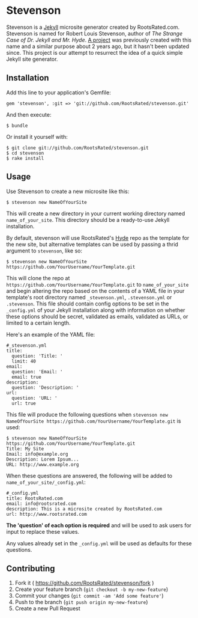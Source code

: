 # Stevenson

Stevenson is a [Jekyll](http://jekyllrb.com) microsite generator created by
RootsRated.com. Stevenson is named for Robert Louis Stevenson, author of *The
Strange Case of Dr. Jekyll and Mr. Hyde*.
[A project](https://github.com/dirk/stevenson) was previously created with this
name and a similar purpose about 2 years ago, but it hasn't been updated since.
This project is our attempt to resurrect the idea of a quick simple Jekyll site
generator.

## Installation

Add this line to your application's Gemfile:

    gem 'stevenson', :git => 'git://github.com/RootsRated/stevenson.git'

And then execute:

    $ bundle

Or install it yourself with:

    $ git clone git://github.com/RootsRated/stevenson.git
    $ cd stevenson
    $ rake install

## Usage

Use Stevenson to create a new microsite like this:

    $ stevenson new NameOfYourSite

This will create a new directory in your current working directory named
`name_of_your_site`. This directory should be a ready-to-use Jekyll
installation.

By default, stevenson will use RootsRated's
[Hyde](https://github.com/rootsrated/hyde) repo as the template for the new
site, but alternative templates can be used by passing a thrid argument to
`stevenson`, like so:

    $ stevenson new NameOfYourSite https://github.com/YourUsername/YourTemplate.git

This will clone the repo at `https://github.com/YourUsername/YourTemplate.git`
to `name_of_your_site` and begin altering the repo based on the contents of a
YAML file in your template's root directory named `_stevenson.yml`,
`.stevenson.yml` or `.stevenson`. This file should contain config options to be
set in the `_config.yml` of your Jekyll installation along with information on
whether these options should be secret, validated as emails, validated as URLs,
or limited to a certain length.

Here's an example of the YAML file:

    #_stevenson.yml
    title:
      question: 'Title: '
      limit: 40
    email:
      question: 'Email: '
      email: true
    description:
      question: 'Description: '
    url:
      question: 'URL: '
      url: true

This file will produce the following questions when
`stevenson new NameOfYourSite https://github.com/YourUsername/YourTemplate.git` is
used:

    $ stevenson new NameOfYourSite https://github.com/YourUsername/YourTemplate.git
    Title: My Site
    Email: info@example.org
    Description: Lorem Ipsum...
    URL: http://www.example.org

When these questions are answered, the following will be added to
`name_of_your_site/_config.yml`:

    #_config.yml
    title: RootsRated.com
    email: info@rootsrated.com
    description: This is a microsite created by RootsRated.com
    url: http://www.rootsrated.com

**The 'question' of each option is required** and will be used to ask users for
input to replace these values.

Any values already set in the `_config.yml` will be used as defaults for these
questions.

## Contributing

1. Fork it ( https://github.com/RootsRated/stevenson/fork )
2. Create your feature branch (`git checkout -b my-new-feature`)
3. Commit your changes (`git commit -am 'Add some feature'`)
4. Push to the branch (`git push origin my-new-feature`)
5. Create a new Pull Request
